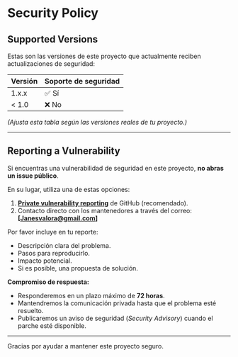 # Security Policy

## Supported Versions

Estas son las versiones de este proyecto que actualmente reciben actualizaciones de seguridad:

| Versión | Soporte de seguridad |
| ------- | -------------------- |
| 1.x.x   | ✅ Sí                 |
| < 1.0   | ❌ No                 |

*(Ajusta esta tabla según las versiones reales de tu proyecto.)*

---

## Reporting a Vulnerability

Si encuentras una vulnerabilidad de seguridad en este proyecto, **no abras un issue público**.

En su lugar, utiliza una de estas opciones:

1. **[Private vulnerability reporting](../../security/advisories/new)** de GitHub (recomendado).
2. Contacto directo con los mantenedores a través del correo: **[Janesvalora@gmail.com]**

Por favor incluye en tu reporte:
- Descripción clara del problema.
- Pasos para reproducirlo.
- Impacto potencial.
- Si es posible, una propuesta de solución.

**Compromiso de respuesta:**
- Responderemos en un plazo máximo de **72 horas**.
- Mantendremos la comunicación privada hasta que el problema esté resuelto.
- Publicaremos un aviso de seguridad (*Security Advisory*) cuando el parche esté disponible.

---

Gracias por ayudar a mantener este proyecto seguro.
